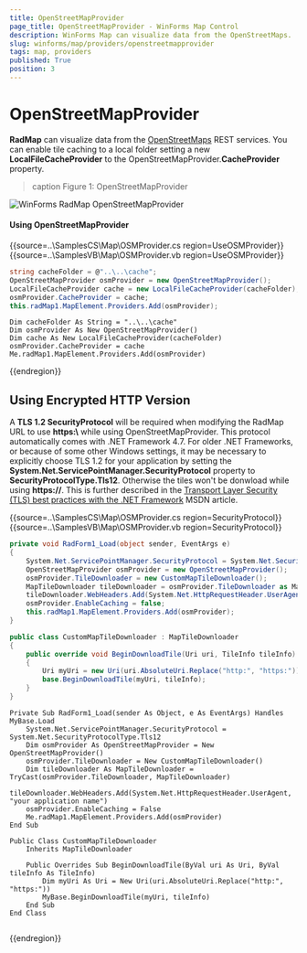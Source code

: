 ```yaml
---
title: OpenStreetMapProvider
page_title: OpenStreetMapProvider - WinForms Map Control
description: WinForms Map can visualize data from the OpenStreetMaps.
slug: winforms/map/providers/openstreetmapprovider
tags: map, providers
published: True
position: 3
---
```


# OpenStreetMapProvider

__RadMap__ can visualize data from the [OpenStreetMaps](http://wiki.openstreetmap.org/wiki/API) REST services.  You can enable tile caching to a local folder setting a new __LocalFileCacheProvider__ to the OpenStreetMapProvider.__CacheProvider__ property.

>caption Figure 1: OpenStreetMapProvider 

![WinForms RadMap OpenStreetMapProvider](images/map-openstreetmapprovider001.png)

#### Using OpenStreetMapProvider

{{source=..\SamplesCS\Map\OSMProvider.cs region=UseOSMProvider}} 
{{source=..\SamplesVB\Map\OSMProvider.vb region=UseOSMProvider}}

````C#
string cacheFolder = @"..\..\cache";
OpenStreetMapProvider osmProvider = new OpenStreetMapProvider();
LocalFileCacheProvider cache = new LocalFileCacheProvider(cacheFolder);
osmProvider.CacheProvider = cache;
this.radMap1.MapElement.Providers.Add(osmProvider);

````
````VB.NET
Dim cacheFolder As String = "..\..\cache"
Dim osmProvider As New OpenStreetMapProvider()
Dim cache As New LocalFileCacheProvider(cacheFolder)
osmProvider.CacheProvider = cache
Me.radMap1.MapElement.Providers.Add(osmProvider)

````

{{endregion}} 

## Using Encrypted HTTP Version

A __TLS 1.2 SecurityProtocol__ will be required when modifying the RadMap URL to use __https:\\__ while using OpenStreetMapProvider. This protocol automatically comes with .NET Framework 4.7.  For older .NET Frameworks, or because of some other Windows settings, it may be necessary to explicitly choose TLS 1.2 for your application by setting the __System.Net.ServicePointManager.SecurityProtocol__ property to __SecurityProtocolType.Tls12__. Otherwise the tiles won't be donwload while using __https://__. This is further described in the [Transport Layer Security (TLS) best practices with the .NET Framework](https://learn.microsoft.com/en-us/dotnet/framework/network-programming/tls) MSDN article.

{{source=..\SamplesCS\Map\OSMProvider.cs region=SecurityProtocol}} 
{{source=..\SamplesVB\Map\OSMProvider.vb region=SecurityProtocol}}

````C#
private void RadForm1_Load(object sender, EventArgs e)
{
	System.Net.ServicePointManager.SecurityProtocol = System.Net.SecurityProtocolType.Tls12;
	OpenStreetMapProvider osmProvider = new OpenStreetMapProvider();
	osmProvider.TileDownloader = new CustomMapTileDownloader();
	MapTileDownloader tileDownloader = osmProvider.TileDownloader as MapTileDownloader;
	tileDownloader.WebHeaders.Add(System.Net.HttpRequestHeader.UserAgent, "your application name");
	osmProvider.EnableCaching = false;
	this.radMap1.MapElement.Providers.Add(osmProvider);
}

public class CustomMapTileDownloader : MapTileDownloader
{
	public override void BeginDownloadTile(Uri uri, TileInfo tileInfo)
	{
		Uri myUri = new Uri(uri.AbsoluteUri.Replace("http:", "https:"));
		base.BeginDownloadTile(myUri, tileInfo);
	}
}

````
````VB.NET
Private Sub RadForm1_Load(sender As Object, e As EventArgs) Handles MyBase.Load
	System.Net.ServicePointManager.SecurityProtocol = System.Net.SecurityProtocolType.Tls12
	Dim osmProvider As OpenStreetMapProvider = New OpenStreetMapProvider()
	osmProvider.TileDownloader = New CustomMapTileDownloader()
	Dim tileDownloader As MapTileDownloader = TryCast(osmProvider.TileDownloader, MapTileDownloader)
	tileDownloader.WebHeaders.Add(System.Net.HttpRequestHeader.UserAgent, "your application name")
	osmProvider.EnableCaching = False 
	Me.radMap1.MapElement.Providers.Add(osmProvider)
End Sub

Public Class CustomMapTileDownloader
	Inherits MapTileDownloader

	Public Overrides Sub BeginDownloadTile(ByVal uri As Uri, ByVal tileInfo As TileInfo)
		Dim myUri As Uri = New Uri(uri.AbsoluteUri.Replace("http:", "https:"))
		MyBase.BeginDownloadTile(myUri, tileInfo)
	End Sub
End Class


````


{{endregion}}




